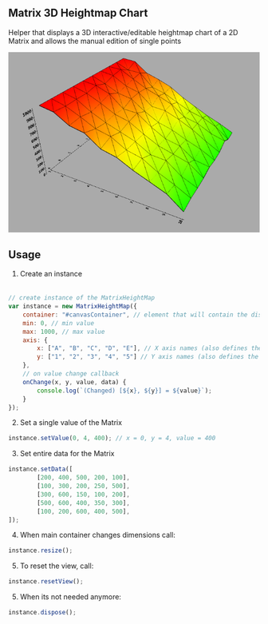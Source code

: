 ## Matrix 3D Heightmap Chart

Helper that displays a 3D interactive/editable heightmap chart of a 2D Matrix and allows the manual edition of single points

![alt text](https://github.com/freddykrunn/Matrix-3D-Heightmap-Chart/blob/main/assets/matrix-helper-preview.png?raw=true)

## Usage

1. Create an instance

```javascript

// create instance of the MatrixHeightMap
var instance = new MatrixHeightMap({
    container: "#canvasContainer", // element that will contain the display canvas
    min: 0, // min value
    max: 1000, // max value
    axis: {
        x: ["A", "B", "C", "D", "E"], // X axis names (also defines the length of the matrix X dimension)
        y: ["1", "2", "3", "4", "5"] // Y axis names (also defines the length of the matrix Y dimension)
    },
    // on value change callback
    onChange(x, y, value, data) {
        console.log(`(Changed) [${x}, ${y}] = ${value}`);
    }
});

```

2. Set a single value of the Matrix

```javascript
instance.setValue(0, 4, 400); // x = 0, y = 4, value = 400
```

3. Set entire data for the Matrix

```javascript
instance.setData([
        [200, 400, 500, 200, 100],
        [100, 300, 200, 250, 500],
        [300, 600, 150, 100, 200],
        [500, 600, 400, 350, 300],
        [100, 200, 600, 400, 500],
]);
```

4. When main container changes dimensions call:

```javascript
instance.resize();
```

5. To reset the view, call:

```javascript
instance.resetView();
```

5. When its not needed anymore:

```javascript
instance.dispose();
```
